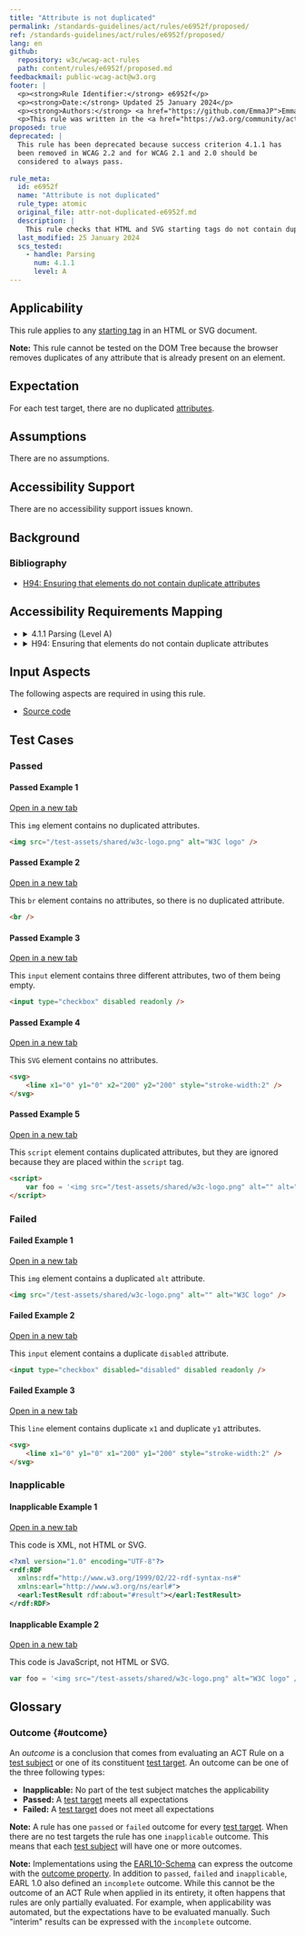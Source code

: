 ```yaml
---
title: "Attribute is not duplicated"
permalink: /standards-guidelines/act/rules/e6952f/proposed/
ref: /standards-guidelines/act/rules/e6952f/proposed/
lang: en
github:
  repository: w3c/wcag-act-rules
  path: content/rules/e6952f/proposed.md
feedbackmail: public-wcag-act@w3.org
footer: |
  <p><strong>Rule Identifier:</strong> e6952f</p>
  <p><strong>Date:</strong> Updated 25 January 2024</p>
  <p><strong>Authors:</strong> <a href="https://github.com/EmmaJP">Emma Pratt Richens</a>, <a href="https://github.com/wilcofiers">Wilco Fiers</a>. Contributors: <a href="https://www.w3.org/community/act-r/participants">Participants of the ACT Rules Community Group (CG)</a>.</p>
  <p>This rule was written in the <a href="https://w3.org/community/act-r/">ACT Rules Community Group</a>. It is written as part of the EU-funded <a href="https://www.w3.org/WAI/about/projects/wai-tools/">WAI-Tools Project</a>. Implementations are part of the EU funded <a href="https://www.w3.org/WAI/about/projects/wai-coop/">WAI-CooP Project</a>. It will be reviewed by the Accessibility Guidelines Working Group (<a href="https://www.w3.org/groups/wg/ag">AG WG</a>).</p>
proposed: true
deprecated: |
  This rule has been deprecated because success criterion 4.1.1 has 
  been removed in WCAG 2.2 and for WCAG 2.1 and 2.0 should be 
  considered to always pass.
  
rule_meta:
  id: e6952f
  name: "Attribute is not duplicated"
  rule_type: atomic
  original_file: attr-not-duplicated-e6952f.md
  description: |
    This rule checks that HTML and SVG starting tags do not contain duplicated attributes.
  last_modified: 25 January 2024
  scs_tested:
    - handle: Parsing
      num: 4.1.1
      level: A
---
```


## Applicability

This rule applies to any [starting tag](https://www.w3.org/TR/html5/syntax.html#start-tags) in an HTML or SVG document.

**Note:** This rule cannot be tested on the DOM Tree because the browser removes duplicates of any attribute that is already present on an element.

## Expectation

For each test target, there are no duplicated [attributes](https://www.w3.org/TR/html5/syntax.html#elements-attributes).

## Assumptions

There are no assumptions.

## Accessibility Support

There are no accessibility support issues known.

## Background

### Bibliography

- [H94: Ensuring that elements do not contain duplicate attributes](https://www.w3.org/WAI/WCAG22/Techniques/html/H94)

## Accessibility Requirements Mapping

<ul class="act-requirements-list">
  <li><details>
    <summary><span>4.1.1 Parsing (Level A)</span></summary>
    <ul>
      <li><a href="https://www.w3.org/TR/WCAG21/#parsing">Learn more about 4.1.1 Parsing</a></li>
      <li><strong>Required for conformance</strong> to WCAG 2.0 and later on level A and higher.</li>
      <li>Outcome mapping: <ul>
        <li>Any <code>failed</code> outcomes: success criterion is not satisfied</li>
        <li>All <code>passed</code> outcomes: success criterion needs further testing</li>
        <li>An <code>inapplicable</code> outcome: success criterion needs further testing</li>
      </ul></li>
    </ul>
  </details></li>
  <li><details>
    <summary><span>H94: Ensuring that elements do not contain duplicate attributes</span></summary>
    <ul>
      <li><a href="https://www.w3.org/WAI/WCAG21/Techniques/html/H94">Learn more about technique H94</a></li>
      <li>Not required for conformance to any W3C accessibility recommendation.</li>
      <li>Outcome mapping: <ul>
        <li>Any <code>failed</code> outcomes: technique is not satisfied</li>
        <li>All <code>passed</code> outcomes: technique is satisfied</li>
        <li>An <code>inapplicable</code> outcome: technique is satisfied</li>
      </ul></li>
    </ul>
  </details></li>
</ul>

## Input Aspects

The following aspects are required in using this rule.

- [Source code](https://www.w3.org/TR/act-rules-aspects/#input-aspects-code)

## Test Cases

### Passed

#### Passed Example 1

<a class="example-link" title="Passed Example 1" target="_blank" href="https://w3.org/WAI/content-assets/wcag-act-rules/testcases/e6952f/ebd0080bacb8debc7ad069072240657df38c3e2c.html">Open in a new tab</a>

This `img` element contains no duplicated attributes.

```html
<img src="/test-assets/shared/w3c-logo.png" alt="W3C logo" />
```

#### Passed Example 2

<a class="example-link" title="Passed Example 2" target="_blank" href="https://w3.org/WAI/content-assets/wcag-act-rules/testcases/e6952f/3f5db5b7f88b5c55969fabecd926bb8f85624ce2.html">Open in a new tab</a>

This `br` element contains no attributes, so there is no duplicated attribute.

```html
<br />
```

#### Passed Example 3

<a class="example-link" title="Passed Example 3" target="_blank" href="https://w3.org/WAI/content-assets/wcag-act-rules/testcases/e6952f/978d5521aa80f7f43f24d509fca705e64b4e9bd2.html">Open in a new tab</a>

This `input` element contains three different attributes, two of them being empty.

```html
<input type="checkbox" disabled readonly />
```

#### Passed Example 4

<a class="example-link" title="Passed Example 4" target="_blank" href="https://w3.org/WAI/content-assets/wcag-act-rules/testcases/e6952f/38ff8b79c35b965c29c704745794f7ab72dab3e6.html">Open in a new tab</a>

This `SVG` element contains no attributes.

```html
<svg>
	<line x1="0" y1="0" x2="200" y2="200" style="stroke-width:2" />
</svg>
```

#### Passed Example 5

<a class="example-link" title="Passed Example 5" target="_blank" href="https://w3.org/WAI/content-assets/wcag-act-rules/testcases/e6952f/eb695b7a176b9d8dc9d8100bbea326dda3b8ee06.html">Open in a new tab</a>

This `script` element contains duplicated attributes, but they are ignored because they are placed within the `script` tag.

```html
<script>
	var foo = '<img src="/test-assets/shared/w3c-logo.png" alt="" alt="W3C logo" />'
</script>
```

### Failed

#### Failed Example 1

<a class="example-link" title="Failed Example 1" target="_blank" href="https://w3.org/WAI/content-assets/wcag-act-rules/testcases/e6952f/4af6d805f5945f5e7888da84b8b576ce825f5e3b.html">Open in a new tab</a>

This `img` element contains a duplicated `alt` attribute.

```html
<img src="/test-assets/shared/w3c-logo.png" alt="" alt="W3C logo" />
```

#### Failed Example 2

<a class="example-link" title="Failed Example 2" target="_blank" href="https://w3.org/WAI/content-assets/wcag-act-rules/testcases/e6952f/9cd3b83c1fdab7da7a471837d79b087948ead61e.html">Open in a new tab</a>

This `input` element contains a duplicate `disabled` attribute.

```html
<input type="checkbox" disabled="disabled" disabled readonly />
```

#### Failed Example 3

<a class="example-link" title="Failed Example 3" target="_blank" href="https://w3.org/WAI/content-assets/wcag-act-rules/testcases/e6952f/41db73e68271070cff56b2d1da42bb45e5cb4722.html">Open in a new tab</a>

This `line` element contains duplicate `x1` and duplicate `y1` attributes.

```html
<svg>
	<line x1="0" y1="0" x1="200" y1="200" style="stroke-width:2" />
</svg>
```

### Inapplicable

#### Inapplicable Example 1

<a class="example-link" title="Inapplicable Example 1" target="_blank" href="https://w3.org/WAI/content-assets/wcag-act-rules/testcases/e6952f/d6c265ec8adf5af533f4cfe4b3c09416293c7b7a.xml">Open in a new tab</a>

This code is XML, not HTML or SVG.

```xml
<?xml version="1.0" encoding="UTF-8"?>
<rdf:RDF
  xmlns:rdf="http://www.w3.org/1999/02/22-rdf-syntax-ns#"
  xmlns:earl="http://www.w3.org/ns/earl#">
  <earl:TestResult rdf:about="#result"></earl:TestResult>
</rdf:RDF>
```

#### Inapplicable Example 2

<a class="example-link" title="Inapplicable Example 2" target="_blank" href="https://w3.org/WAI/content-assets/wcag-act-rules/testcases/e6952f/af5a9930957786829ada7dfc1be62df3e41b28e5.js">Open in a new tab</a>

This code is JavaScript, not HTML or SVG.

```js
var foo = '<img src="/test-assets/shared/w3c-logo.png" alt="W3C logo" />'
```

## Glossary

### Outcome {#outcome}

An _outcome_ is a conclusion that comes from evaluating an ACT Rule on a [test subject](https://www.w3.org/TR/act-rules-format/#test-subject) or one of its constituent [test target](https://www.w3.org/TR/act-rules-format/#test-target). An outcome can be one of the three following types:

- **Inapplicable:** No part of the test subject matches the applicability
- **Passed:** A [test target](https://www.w3.org/TR/act-rules-format/#test-target) meets all expectations
- **Failed:** A [test target](https://www.w3.org/TR/act-rules-format/#test-target) does not meet all expectations

**Note:** A rule has one `passed` or `failed` outcome for every [test target](https://www.w3.org/TR/act-rules-format/#test-target). When there are no test targets the rule has one `inapplicable` outcome. This means that each [test subject](https://www.w3.org/TR/act-rules-format/#test-subject) will have one or more outcomes.

**Note:** Implementations using the [EARL10-Schema](https://www.w3.org/TR/EARL10-Schema/) can express the outcome with the [outcome property](https://www.w3.org/TR/EARL10-Schema/#outcome). In addition to `passed`, `failed` and `inapplicable`, EARL 1.0 also defined an `incomplete` outcome. While this cannot be the outcome of an ACT Rule when applied in its entirety, it often happens that rules are only partially evaluated. For example, when applicability was automated, but the expectations have to be evaluated manually. Such "interim" results can be expressed with the `incomplete` outcome.



